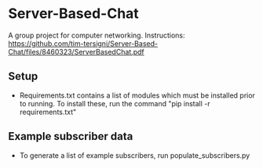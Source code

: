 # Server-Based-Chat
A group project for computer networking.
Instructions: https://github.com/tim-tersigni/Server-Based-Chat/files/8460323/ServerBasedChat.pdf

## Setup
- Requirements.txt contains a list of modules which must be installed prior to running. To install these, run the command "pip install -r requirements.txt"

## Example subscriber data
- To generate a list of example subscribers, run populate_subscribers.py